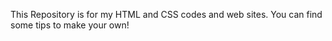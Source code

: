This Repository is for my HTML and CSS codes and web sites. You can find some tips to make your own!
